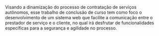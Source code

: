 Visando a dinamização do processo de contratação de serviços
autônomos, esse trabalho de conclusão de curso tem como foco o desenvolvimento de
um sistema web que facilite a comunicação entre o prestador de serviço e o cliente, no
qual irá desfrutar de funcionalidades específicas para a segurança e agilidade no
processo.